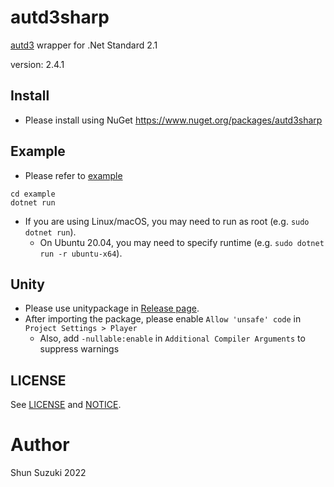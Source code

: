# autd3sharp

[autd3](https://github.com/shinolab/autd3) wrapper for .Net Standard 2.1

version: 2.4.1

## Install

* Please install using NuGet
    https://www.nuget.org/packages/autd3sharp

## Example

* Please refer to [example](./example)

```
cd example
dotnet run
```

* If you are using Linux/macOS, you may need to run as root (e.g. `sudo dotnet run`).
    * On Ubuntu 20.04, you may need to specify runtime (e.g. `sudo dotnet run -r ubuntu-x64`).

## Unity

* Please use unitypackage in [Release page](https://github.com/shinolab/autd3/releases).
* After importing the package, please enable `Allow 'unsafe' code` in `Project Settings > Player`
    * Also, add `-nullable:enable` in `Additional Compiler Arguments` to suppress warnings

## LICENSE

See [LICENSE](./LICENSE) and [NOTICE](./NOTICE).

# Author

Shun Suzuki 2022
